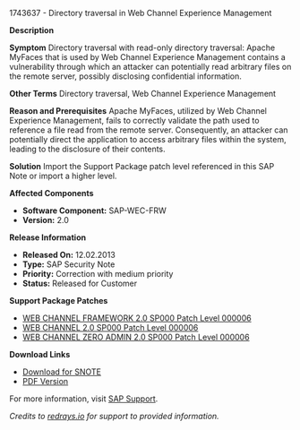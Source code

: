 1743637 - Directory traversal in Web Channel Experience Management

**Description**

**Symptom**
Directory traversal with read-only directory traversal: Apache MyFaces that is used by Web Channel Experience Management contains a vulnerability through which an attacker can potentially read arbitrary files on the remote server, possibly disclosing confidential information.

**Other Terms**
Directory traversal, Web Channel Experience Management

**Reason and Prerequisites**
Apache MyFaces, utilized by Web Channel Experience Management, fails to correctly validate the path used to reference a file read from the remote server. Consequently, an attacker can potentially direct the application to access arbitrary files within the system, leading to the disclosure of their contents.

**Solution**
Import the Support Package patch level referenced in this SAP Note or import a higher level.

**Affected Components**
- **Software Component:** SAP-WEC-FRW
- **Version:** 2.0

**Release Information**
- **Released On:** 12.02.2013
- **Type:** SAP Security Note
- **Priority:** Correction with medium priority
- **Status:** Released for Customer

**Support Package Patches**
- [WEB CHANNEL FRAMEWORK 2.0 SP000 Patch Level 000006](https://userapps.support.sap.com/sap/support/swdc/notes?cvnr=01200314690200015871&support_package=SP000&patch_level=000006)
- [WEB CHANNEL 2.0 SP000 Patch Level 000006](https://userapps.support.sap.com/sap/support/swdc/notes?cvnr=01200314690200015872&support_package=SP000&patch_level=000006)
- [WEB CHANNEL ZERO ADMIN 2.0 SP000 Patch Level 000006](https://userapps.support.sap.com/sap/support/swdc/notes?cvnr=01200314690200015873&support_package=SP000&patch_level=000006)

**Download Links**
- [Download for SNOTE](https://notesdownloads.sap.com/note/0040000017474032017)
- [PDF Version](https://userapps.support.sap.com/sap/support/sfm/notes/print/0001743637?language=en-US&token=93F0C153058493CEE056BEB7A1E79368)

For more information, visit [SAP Support](https://me.sap.com/).

*Credits to [redrays.io](https://redrays.io) for support to provided information.*